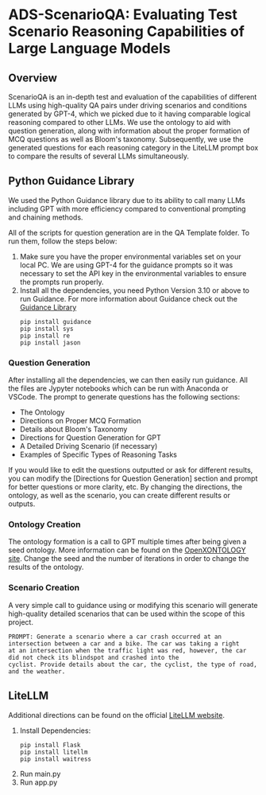 # ADS-ScenarioQA: Evaluating Test Scenario Reasoning Capabilities of Large Language Models

## Overview 
ScenarioQA is an in-depth test and evaluation of the capabilities of different LLMs using high-quality QA pairs under driving scenarios and conditions generated by GPT-4, which we picked due to it having comparable logical reasoning compared to other LLMs. We use the ontology to aid with question generation, along with information about the proper formation of MCQ questions as well as Bloom's taxonomy. Subsequently, we use the generated questions for each reasoning category in the LiteLLM prompt box to compare the results of several LLMs simultaneously.

## Python Guidance Library
We used the Python Guidance library due to its ability to call many LLMs including GPT with more efficiency compared to conventional prompting and chaining methods.

All of the scripts for question generation are in the QA Template folder. To run them, follow the steps below:
1. Make sure you have the proper environmental variables set on your local PC. We are using GPT-4 for the guidance prompts so it was necessary to set the API key in the environmental variables to ensure the prompts run properly.
2. Install all the dependencies, you need Python Version 3.10 or above to run Guidance. For more information about Guidance check out the [Guidance Library](https://github.com/guidance-ai/guidance)
   ```
   pip install guidance
   pip install sys
   pip install re
   pip install jason
   ```
### Question Generation
After installing all the dependencies, we can then easily run guidance. All the files are Jypyter notebooks which can be run with Anaconda or VSCode. The prompt to generate questions has the following sections: 
* The Ontology
* Directions on Proper MCQ Formation
* Details about Bloom's Taxonomy
* Directions for Question Generation for GPT
* A Detailed Driving Scenario (if necessary)
* Examples of Specific Types of Reasoning Tasks

If you would like to edit the questions outputted or ask for different results, you can modify the [Directions for Question Generation] section and prompt for better questions or more clarity, etc. By changing the directions, the ontology, as well as the scenario, you can create different results or outputs. 

### Ontology Creation
The ontology formation is a call to GPT multiple times after being given a seed ontology. More information can be found on the [OpenXONTOLOGY site](https://www.asam.net/project-detail/asam-openxontology/). Change the seed and the number of iterations in order to change the results of the ontology. 

### Scenario Creation 
A very simple call to guidance using or modifying this scenario will generate high-quality detailed scenarios that can be used within the scope of this project.
```
PROMPT: Generate a scenario where a car crash occurred at an intersection between a car and a bike. The car was taking a right
at an intersection when the traffic light was red, however, the car did not check its blindspot and crashed into the 
cyclist. Provide details about the car, the cyclist, the type of road, and the weather.
```

## LiteLLM
Additional directions can be found on the official [LiteLLM website](https://github.com/BerriAI/litellm). 
1. Install Dependencies:
   ```
   pip install Flask
   pip install litellm
   pip install waitress
   ```
2. Run main.py
3. Run app.py


